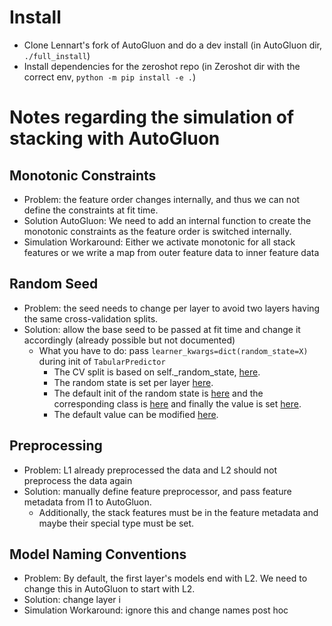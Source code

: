 # Install

* Clone Lennart's fork of AutoGluon and do a dev install (in AutoGluon dir, `./full_install`)
* Install dependencies for the zeroshot repo (in Zeroshot dir with the correct env, `python -m pip install -e .`) 

# Notes regarding the simulation of stacking with AutoGluon 

## Monotonic Constraints 
* Problem: the feature order changes internally, and thus we can not define the constraints at fit time.  
* Solution AutoGluon: We need to add an internal function to create the monotonic constraints as the feature order is switched internally.
* Simulation Workaround: Either we activate monotonic for all stack features or we write a map from outer feature data to inner feature data 

## Random Seed 
* Problem: the seed needs to change per layer to avoid two layers having the same cross-validation splits. 
* Solution: allow the base seed to be passed at fit time and change it accordingly (already possible but not documented)
  * What you have to do: pass `learner_kwargs=dict(random_state=X)` during init of `TabularPredictor`
    * The CV split is based on self._random_state, [here](https://github.com/LennartPurucker/autogluon/blob/1cd5f98db131e3dd8e540365eb7edb2a6669539b/core/src/autogluon/core/models/ensemble/bagged_ensemble_model.py#L171).
    * The random state is set per layer [here](https://github.com/LennartPurucker/autogluon/blob/1cd5f98db131e3dd8e540365eb7edb2a6669539b/core/src/autogluon/core/trainer/abstract_trainer.py#L628).
    * The default init of the random state is [here](https://github.com/LennartPurucker/autogluon/blob/3f48d660111f912509470bfb237070602ad2c5ff/tabular/src/autogluon/tabular/learner/default_learner.py#L32) and the corresponding class is [here](https://github.com/LennartPurucker/autogluon/blob/3f48d660111f912509470bfb237070602ad2c5ff/tabular/src/autogluon/tabular/learner/abstract_learner.py#L57) and finally the value is set [here](https://github.com/LennartPurucker/autogluon/blob/1cd5f98db131e3dd8e540365eb7edb2a6669539b/core/src/autogluon/core/learner/abstract_learner.py#L32). 
    * The default value can be modified [here](https://github.com/LennartPurucker/autogluon/blob/1cd5f98db131e3dd8e540365eb7edb2a6669539b/tabular/src/autogluon/tabular/predictor/predictor.py#L257).

## Preprocessing
* Problem: L1 already preprocessed the data and L2 should not preprocess the data again
* Solution: manually define feature preprocessor, and pass feature metadata from l1 to AutoGluon. 
  * Additionally, the stack features must be in the feature metadata and maybe their special type must be set.

## Model Naming Conventions 
* Problem: By default, the first layer's models end with L2. We need to change this in AutoGluon to start with L2.
* Solution: change layer i
* Simulation Workaround: ignore this and change names post hoc

